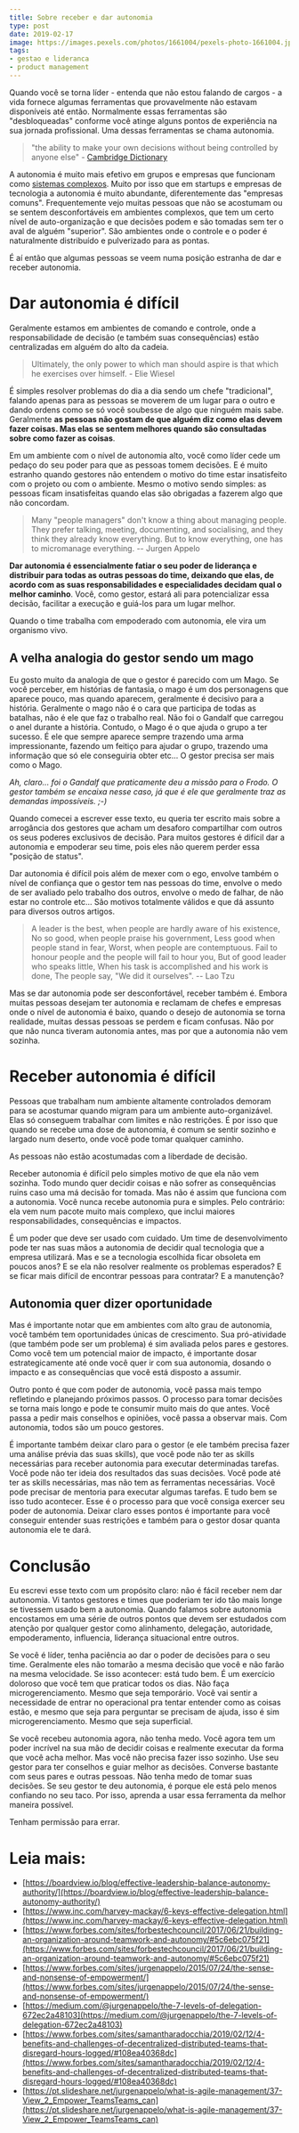 ```yaml
---
title: Sobre receber e dar autonomia
type: post
date: 2019-02-17
image: https://images.pexels.com/photos/1661004/pexels-photo-1661004.jpeg
tags:
- gestao e lideranca
- product management
---
```


Quando você se torna líder - entenda que não estou falando de cargos - a vida fornece algumas ferramentas que provavelmente não estavam disponíveis até então. Normalmente essas ferramentas são "desbloqueadas" conforme você atinge alguns pontos de experiência na sua jornada profissional. Uma dessas ferramentas se chama autonomia.

> "the ability to make your own decisions without being controlled by anyone else" - [Cambridge Dictionary](https://dictionary.cambridge.org/dictionary/english/autonomy)

A autonomia é muito mais efetivo em grupos e empresas que funcionam como [sistemas complexos](https://en.wikipedia.org/wiki/Complexity_theory_and_organizations). Muito por isso que em startups e empresas de tecnologia a autonomia é muito abundante, diferentemente das "empresas comuns". 
Frequentemente vejo muitas pessoas que não se acostumam ou se sentem desconfortáveis em ambientes complexos, que tem um certo nível de auto-organização e que decisões podem e são tomadas sem ter o aval de alguém "superior". São ambientes onde o controle e o poder é naturalmente distribuído e pulverizado para as pontas.

É aí então que algumas pessoas se veem numa posição estranha de dar e receber autonomia. 

# Dar autonomia é difícil

Geralmente estamos em ambientes de comando e controle, onde a responsabilidade de decisão (e também suas consequências) estão centralizadas em alguém do alto da cadeia.

> Ultimately, the only power to which man should aspire is that which he exercises over himself. - Elie Wiesel

É simples resolver problemas do dia a dia sendo um chefe "tradicional", falando apenas para as pessoas se moverem de um lugar para o outro e dando ordens como se só você soubesse de algo que ninguém mais sabe. Geralmente **as pessoas não gostam de que alguém diz como elas devem fazer coisas. Mas elas se sentem melhores quando são consultadas sobre como fazer as coisas**.

Em um ambiente com o nível de autonomia alto, você como líder cede um pedaço do seu poder para que as pessoas tomem decisões. E é muito estranho quando gestores não entendem o motivo do time estar insatisfeito com o projeto ou com o ambiente. Mesmo o motivo sendo simples: as pessoas ficam insatisfeitas quando elas são obrigadas a fazerem algo que não concordam.

> Many "people managers" don't know a thing about managing people. They prefer talking, meeting, documenting, and socialising, and they think they already know everything. But to know everything, one has to micromanage everything. -- Jurgen Appelo

**Dar autonomia é essencialmente fatiar o seu poder de liderança e distribuir para todas as outras pessoas do time, deixando que elas, de acordo com as suas responsabilidades e especialidades decidam qual o melhor caminho**. Você, como gestor, estará ali para potencializar essa decisão, facilitar a execução e guiá-los para um lugar melhor. 

Quando o time trabalha com empoderado com autonomia, ele vira um organismo vivo. 

## A velha analogia do gestor sendo um mago
Eu gosto muito da analogia de que o gestor é parecido com um Mago. Se você perceber, em histórias de fantasia, o mago é um dos personagens que aparece pouco, mas quando aparecem, geralmente é decisivo para a história. Geralmente o mago não é o cara que participa de todas as batalhas, não é ele que faz o trabalho real. Não foi o Gandalf que carregou o anel durante a história. Contudo, o Mago é o que ajuda o grupo a ter sucesso. É ele que sempre aparece sempre trazendo uma arma impressionante, fazendo um feitiço para ajudar o grupo, trazendo uma informação que só ele conseguiria obter etc... O gestor precisa ser mais como o Mago.

*Ah, claro... foi o Gandalf que praticamente deu a missão para o Frodo. O gestor também se encaixa nesse caso, já que é ele que geralmente traz as demandas impossíveis. ;-)*

Quando comecei a escrever esse texto, eu queria ter escrito mais sobre a arrogância dos gestores que acham um desaforo compartilhar com outros os seus poderes exclusivos de decisão. Para muitos gestores é difícil dar a autonomia e empoderar seu time, pois eles não querem perder essa "posição de status".

Dar autonomia é difícil pois além de mexer com o ego, envolve também o nível de confiança que o gestor tem nas pessoas do time, envolve o medo de ser avaliado pelo trabalho dos outros, envolve o medo de falhar, de não estar no controle etc... São motivos totalmente válidos e que dá assunto para diversos outros artigos.

> A leader is the best, when people are hardly aware of his existence,  No so good, when people praise his government, Less good when people stand in fear, Worst, when people are contemptuous. Fail to honour people and the people will fail to hour you, But of good leader who speaks little, When his task is accomplished and his work is done, The people say, "We did it ourselves". -- Lao Tzu

Mas se dar autonomia pode ser desconfortável, receber também é. Embora muitas pessoas desejam ter autonomia e reclamam de chefes e empresas onde o nível de autonomia é baixo, quando o desejo de autonomia se torna realidade, muitas dessas pessoas se perdem e ficam confusas. Não por que não nunca tiveram autonomia antes, mas por que a autonomia não vem sozinha.

# Receber autonomia é difícil

Pessoas que trabalham num ambiente altamente controlados demoram para se acostumar quando migram para um ambiente auto-organizável. Elas só conseguem trabalhar com limites e não restrições. É por isso que quando se recebe uma dose de autonomia, é comum se sentir sozinho e largado num deserto, onde você pode tomar qualquer caminho. 

As pessoas não estão acostumadas com a liberdade de decisão. 

Receber autonomia é difícil pelo simples motivo de que ela não vem sozinha. Todo mundo quer decidir coisas e não sofrer as consequências ruins caso uma má decisão for tomada. Mas não é assim que funciona com a autonomia. Você nunca recebe autonomia pura e simples. Pelo contrário: ela vem num pacote muito mais complexo, que inclui maiores responsabilidades, consequências e impactos. 

É um poder que deve ser usado com cuidado. Um time de desenvolvimento pode ter nas suas mãos a autonomia de decidir qual tecnologia que a empresa utilizará. Mas e se a tecnologia escolhida ficar obsoleta em poucos anos? E se ela não resolver realmente os problemas esperados? E se ficar mais difícil de encontrar pessoas para contratar? E a manutenção? 

## Autonomia quer dizer oportunidade
Mas é importante notar que em ambientes com alto grau de autonomia, você também tem oportunidades únicas de crescimento. Sua pró-atividade (que também pode ser um problema) é sim avaliada pelos pares e gestores. Como você tem um potencial maior de impacto, é importante dosar estrategicamente até onde você quer ir com sua autonomia, dosando o impacto e as consequências que você está disposto a assumir.

Outro ponto é que com poder de autonomia, você passa mais tempo refletindo e planejando próximos passos. O processo para tomar decisões se torna mais longo e pode te consumir muito mais do que antes. Você passa a pedir mais conselhos e opiniões, você passa a observar mais. Com autonomia, todos são um pouco gestores.

É importante também deixar claro para o gestor (e ele também precisa fazer uma análise prévia das suas skills), que você pode não ter as skills necessárias para receber autonomia para executar determinadas tarefas. Você pode não ter ideia dos resultados das suas decisões. Você pode até ter as skills necessárias, mas não tem as ferramentas necessárias. Você pode precisar de mentoria para executar algumas tarefas. E tudo bem se isso tudo acontecer. Esse é o processo para que você consiga exercer seu poder de autonomia. Deixar claro esses pontos é importante para você conseguir entender suas restrições e também para o gestor dosar quanta autonomia ele te dará.

# Conclusão

Eu escrevi esse texto com um propósito claro: não é fácil receber nem dar autonomia. Vi tantos gestores e times que poderiam ter ido tão mais longe se tivessem usado bem a autonomia. Quando falamos sobre autonomia encostamos em uma série de outros pontos que devem ser estudados com atenção por qualquer gestor como alinhamento, delegação, autoridade, empoderamento, influencia, liderança situacional entre outros.

Se você é líder, tenha paciência ao dar o poder de decisões para o seu time. Geralmente eles não tomarão a mesma decisão que você e não farão na mesma velocidade. Se isso acontecer: está tudo bem. É um exercício doloroso que você tem que praticar todos os dias. Não faça microgerenciamento. Mesmo que seja temporário. Você vai sentir a necessidade de entrar no operacional pra tentar entender como as coisas estão, e mesmo que seja para perguntar se precisam de ajuda, isso é sim microgerenciamento. Mesmo que seja superficial. 

Se você recebeu autonomia agora, não tenha medo. Você agora tem um poder incrível na sua mão de decidir coisas e realmente executar da forma que você acha melhor. Mas você não precisa fazer isso sozinho. Use seu gestor para ter conselhos e guiar melhor as decisões. Converse bastante com seus pares e outras pessoas. Não tenha medo de tomar suas decisões. Se seu gestor te deu autonomia, é porque ele está pelo menos confiando no seu taco. Por isso, aprenda a usar essa ferramenta da melhor maneira possível.

Tenham permissão para errar.

# Leia mais:
- [https://boardview.io/blog/effective-leadership-balance-autonomy-authority/](https://boardview.io/blog/effective-leadership-balance-autonomy-authority/)
- [https://www.inc.com/harvey-mackay/6-keys-effective-delegation.html](https://www.inc.com/harvey-mackay/6-keys-effective-delegation.html)
- [https://www.forbes.com/sites/forbestechcouncil/2017/06/21/building-an-organization-around-teamwork-and-autonomy/#5c6ebc075f21](https://www.forbes.com/sites/forbestechcouncil/2017/06/21/building-an-organization-around-teamwork-and-autonomy/#5c6ebc075f21)
- [https://www.forbes.com/sites/jurgenappelo/2015/07/24/the-sense-and-nonsense-of-empowerment/](https://www.forbes.com/sites/jurgenappelo/2015/07/24/the-sense-and-nonsense-of-empowerment/)
- [https://medium.com/@jurgenappelo/the-7-levels-of-delegation-672ec2a48103](https://medium.com/@jurgenappelo/the-7-levels-of-delegation-672ec2a48103)
- [https://www.forbes.com/sites/samantharadocchia/2019/02/12/4-benefits-and-challenges-of-decentralized-distributed-teams-that-disregard-hours-logged/#108ea40368dc](https://www.forbes.com/sites/samantharadocchia/2019/02/12/4-benefits-and-challenges-of-decentralized-distributed-teams-that-disregard-hours-logged/#108ea40368dc)
- [https://pt.slideshare.net/jurgenappelo/what-is-agile-management/37-View_2_Empower_TeamsTeams_can](https://pt.slideshare.net/jurgenappelo/what-is-agile-management/37-View_2_Empower_TeamsTeams_can)